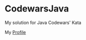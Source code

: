 # CodewarsJava
My solution for Java Codewars' Kata

My [Profile](https://www.codewars.com/users/Rikapoo/)
